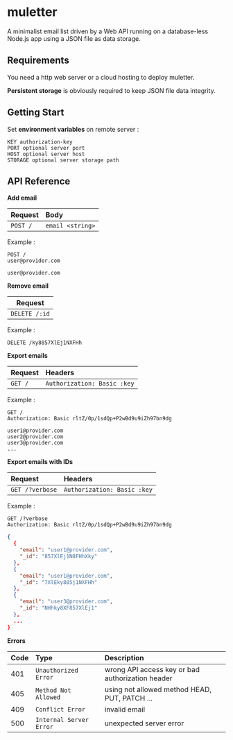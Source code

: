 # muletter

A minimalist email list driven by a Web API running on a database-less Node.js app using a JSON file as data storage.

## Requirements

You need a http web server or a cloud hosting to deploy muletter.

**Persistent storage** is obviously required to keep JSON file data integrity.


## Getting Start

Set **environment variables** on remote server :
```
KEY authorization-key
PORT optional server port
HOST optional server host
STORAGE optional server storage path
```

## API Reference

**Add email**

|Request|Body|
|:------|:---|
|`POST /`|`email <string>`|

Example :
```http
POST /
user@provider.com
```
```text
user@provider.com
```

**Remove email**

|Request|
|-------|
|`DELETE /:id`|

Example :
```http
DELETE /ky8857XlEj1NXFHh
```

**Export emails**

|Request|Headers|
|:------|:------|
|`GET /`|`Authorization: Basic :key`|

Example :
```http
GET /
Authorization: Basic rltZ/0p/1sdQp+P2wBd9u9iZh97bn9dg
```
```
user1@provider.com
user2@provider.com
user3@provider.com
...
```

**Export emails with IDs**

|Request|Headers|
|:------|:------|
|`GET /?verbose`|`Authorization: Basic :key`|

Example :
```http
GET /?verbose
Authorization: Basic rltZ/0p/1sdQp+P2wBd9u9iZh97bn9dg
```
```json
{
  {
    "email": "user1@provider.com",
    "_id": "857XlEj1N8FHhXky"
  },
  {
    "email": "user1@provider.com",
    "_id": "7XlEky885j1NXFHh"
  },
  {
    "email": "user3@provider.com",
    "_id": "NHhky8XF857XlEj1"
  },
  ...
}
```

**Errors**

|Code|Type|Description
|:---|:------|:-------
|401|`Unauthorized Error`|wrong API access key or bad authorization header
|405|`Method Not Allowed`|using not allowed method HEAD, PUT, PATCH ...
|409|`Conflict Error`|invalid email
|500|`Internal Server Error`|unexpected server error
